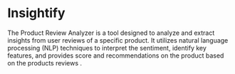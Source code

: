 # Insightify
The Product Review Analyzer is a tool designed to analyze and extract insights from user reviews of a specific product. It utilizes natural language processing (NLP) techniques to interpret the sentiment, identify key features, and provides score and recommendations on the product based on the products reviews . 
